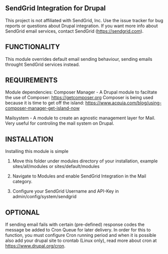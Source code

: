 SendGrid Integration for Drupal
--------------------------------------------------------------------------------

This project is not affiliated with SendGrid, Inc.
Use the issue tracker for bug reports or questions about Drupal integration.
If you want more info about SendGrid email services, contact SendGrid
(https://sendgrid.com).

FUNCTIONALITY
--------------------------------------------------------------------------------
This module overrides default email sending behaviour, 
sending emails throught SendGrid services instead.

REQUIREMENTS
--------------------------------------------------------------------------------
Module dependencies:
Composer Manager - A Drupal module to faciltate the use of Composer:
https://getcomposer.org
Composer is being used because it is time to get off the island:
https://www.acquia.com/blog/using-composer-manager-get-island-now

Mailsystem - A module to create an agnostic management layer for Mail. Very
useful for controling the mail system on Drupal.

INSTALLATION
--------------------------------------------------------------------------------
Installing this module is simple

1. Move this folder under modules directory of your installation,
   example sites/all/modules or sites/default/modules
   
2. Navigate to Modules and enable SendGrid Integration in the Mail category.

3. Configure your SendGrid Username and API-Key in admin/config/system/sendgrid

OPTIONAL
--------------------------------------------------------------------------------

If sending email fails with certain (pre-defined) response codes the message be
added to Cron Queue for later delivery. In order for this to function, you must
configure Cron running period and when it is possible also add your drupal site
to crontab (Linux only), read more about cron at https://www.drupal.org/cron.
